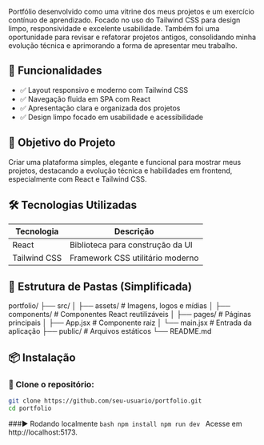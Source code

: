 Portfólio desenvolvido como uma vitrine dos meus projetos e um exercício contínuo de aprendizado. Focado no uso do Tailwind CSS para design limpo, responsividade e excelente usabilidade. Também foi uma oportunidade para revisar e refatorar projetos antigos, consolidando minha evolução técnica e aprimorando a forma de apresentar meu trabalho.

## 🚀 Funcionalidades

- ✅ Layout responsivo e moderno com Tailwind CSS  
- ✅ Navegação fluida em SPA com React  
- ✅ Apresentação clara e organizada dos projetos  
- ✅ Design limpo focado em usabilidade e acessibilidade  

## 🎯 Objetivo do Projeto

Criar uma plataforma simples, elegante e funcional para mostrar meus projetos, destacando a evolução técnica e habilidades em frontend, especialmente com React e Tailwind CSS.

## 🛠️ Tecnologias Utilizadas

| Tecnologia | Descrição                          |
|------------|-----------------------------------|
| React      | Biblioteca para construção da UI  |
| Tailwind CSS | Framework CSS utilitário moderno |

## 📁 Estrutura de Pastas (Simplificada)

portfolio/
├── src/
│   ├── assets/        # Imagens, logos e mídias
│   ├── components/    # Componentes React reutilizáveis
│   ├── pages/         # Páginas principais
│   ├── App.jsx        # Componente raiz
│   └── main.jsx       # Entrada da aplicação
├── public/            # Arquivos estáticos
└── README.md


## 📦 Instalação

### 🔧 Clone o repositório:

```bash
git clone https://github.com/seu-usuario/portfolio.git
cd portfolio
```
###▶️ Rodando localmente
``bash
npm install
npm run dev
``
Acesse em http://localhost:5173.
